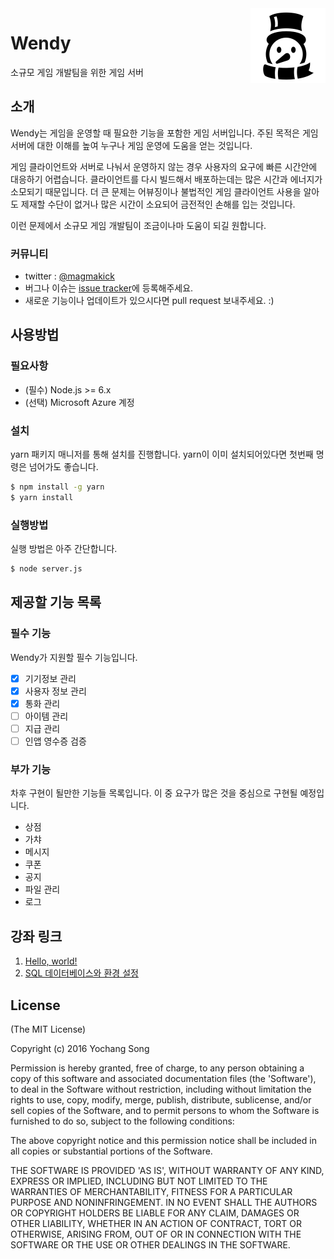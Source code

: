 <img src="docs/Wanlaf.png" alt="logo" height="120" align="right" />

# Wendy
소규모 게임 개발팀을 위한 게임 서버

## 소개
Wendy는 게임을 운영할 때 필요한 기능을 포함한 게임 서버입니다. 주된 목적은 게임 서버에 대한 이해를 높여 누구나 게임 운영에 도움을 얻는 것입니다.

게임 클라이언트와 서버로 나눠서 운영하지 않는 경우 사용자의 요구에 빠른 시간안에 대응하기 어렵습니다. 클라이언트를 다시 빌드해서 배포하는데는 많은 시간과 에너지가 소모되기 때문입니다. 더 큰 문제는 어뷰징이나 불법적인 게임 클라이언트 사용을 알아도 제재할 수단이 없거나 많은 시간이 소요되어 금전적인 손해를 입는 것입니다.

이런 문제에서 소규모 게임 개발팀이 조금이나마 도움이 되길 원합니다.

### 커뮤니티
* twitter : [@magmakick](https://twitter.com/magmakick)
* 버그나 이슈는 [issue tracker](https://github.com/totuworld/Wendy/issues)에 등록해주세요.
* 새로운 기능이나 업데이트가 있으시다면 pull request 보내주세요. :)

## 사용방법

### 필요사항
* (필수) Node.js >= 6.x
* (선택) Microsoft Azure 계정

### 설치
yarn 패키지 매니저를 통해 설치를 진행합니다. yarn이 이미 설치되어있다면 첫번째 명령은 넘어가도 좋습니다.

```bash
$ npm install -g yarn
$ yarn install
```

### 실행방법
실행 방법은 아주 간단합니다.

```bash
$ node server.js
```


## 제공할 기능 목록

### 필수 기능
Wendy가 지원할 필수 기능입니다.

- [x] 기기정보 관리
- [x] 사용자 정보 관리
- [x] 통화 관리
- [ ] 아이템 관리
- [ ] 지급 관리
- [ ] 인앱 영수증 검증

### 부가 기능
차후 구현이 될만한 기능들 목록입니다. 이 중 요구가 많은 것을 중심으로 구현될 예정입니다.

* 상점
* 가챠
* 메시지
* 쿠폰
* 공지
* 파일 관리
* 로그

## 강좌 링크

1. [Hello, world!](http://totuworld.github.io/2016/12/21/azureandunity-01/)
2. [SQL 데이터베이스와 환경 설정](http://totuworld.github.io/2016/12/29/azureandunity-02/)

## License

(The MIT License)

Copyright (c) 2016 Yochang Song

Permission is hereby granted, free of charge, to any person obtaining
a copy of this software and associated documentation files (the
'Software'), to deal in the Software without restriction, including
without limitation the rights to use, copy, modify, merge, publish,
distribute, sublicense, and/or sell copies of the Software, and to
permit persons to whom the Software is furnished to do so, subject to
the following conditions:

The above copyright notice and this permission notice shall be
included in all copies or substantial portions of the Software.

THE SOFTWARE IS PROVIDED 'AS IS', WITHOUT WARRANTY OF ANY KIND,
EXPRESS OR IMPLIED, INCLUDING BUT NOT LIMITED TO THE WARRANTIES OF
MERCHANTABILITY, FITNESS FOR A PARTICULAR PURPOSE AND NONINFRINGEMENT.
IN NO EVENT SHALL THE AUTHORS OR COPYRIGHT HOLDERS BE LIABLE FOR ANY
CLAIM, DAMAGES OR OTHER LIABILITY, WHETHER IN AN ACTION OF CONTRACT,
TORT OR OTHERWISE, ARISING FROM, OUT OF OR IN CONNECTION WITH THE
SOFTWARE OR THE USE OR OTHER DEALINGS IN THE SOFTWARE.
